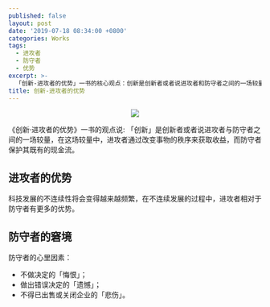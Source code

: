 ```yaml
---
published: false
layout: post
date: '2019-07-18 08:34:00 +0800'
categories: Works
tags:
  - 进攻者
  - 防守者
  - 优势
excerpt: >-
  「创新-进攻者的优势」一书的核心观点：创新是创新者或者说进攻者和防守者之间的一场较量，在这场较量中，进攻者通过改变事物的秩序来获取收益，而防守者保护其既有的现金流。
title: 创新-进攻者的优势
---
```

<div align="center"><img src="https://www.bobinsun.cn/assets/images/logo-top.jpg"/></div>

《创新·进攻者的优势》一书的观点说:  「创新」是创新者或者说进攻者与防守者之间的一场较量，在这场较量中，进攻者通过改变事物的秩序来获取收益，而防守者保护其既有的现金流。

## 进攻者的优势

科技发展的不连续性将会变得越来越频繁，在不连续发展的过程中，进攻者相对于防守者有更多的优势。


## 防守者的窘境

防守者的心里因素：

* 不做决定的「悔恨」；
* 做出错误决定的「遗憾」；
* 不得已出售或关闭企业的「悲伤」。








































